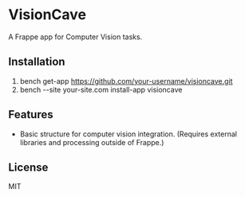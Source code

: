 # VisionCave

A Frappe app for Computer Vision tasks.

## Installation

1.  bench get-app https://github.com/your-username/visioncave.git
2.  bench --site your-site.com install-app visioncave

## Features

-   Basic structure for computer vision integration.  (Requires external libraries and processing outside of Frappe.)

## License

MIT
